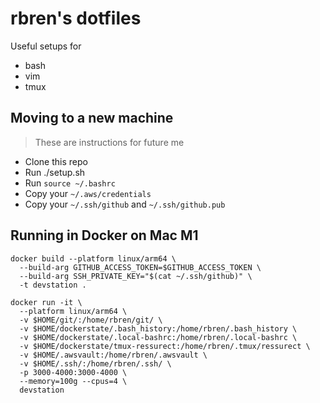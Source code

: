 rbren's dotfiles
=======

Useful setups for
* bash
* vim
* tmux

## Moving to a new machine
> These are instructions for future me
* Clone this repo
* Run ./setup.sh
* Run `source ~/.bashrc`
* Copy your `~/.aws/credentials`
* Copy your `~/.ssh/github` and `~/.ssh/github.pub`

## Running in Docker on Mac M1
```
docker build --platform linux/arm64 \
  --build-arg GITHUB_ACCESS_TOKEN=$GITHUB_ACCESS_TOKEN \
  --build-arg SSH_PRIVATE_KEY="$(cat ~/.ssh/github)" \
  -t devstation .

docker run -it \
  --platform linux/arm64 \
  -v $HOME/git/:/home/rbren/git/ \
  -v $HOME/dockerstate/.bash_history:/home/rbren/.bash_history \
  -v $HOME/dockerstate/.local-bashrc:/home/rbren/.local-bashrc \
  -v $HOME/dockerstate/tmux-ressurect:/home/rbren/.tmux/ressurect \
  -v $HOME/.awsvault:/home/rbren/.awsvault \
  -v $HOME/.ssh/:/home/rbren/.ssh/ \
  -p 3000-4000:3000-4000 \
  --memory=100g --cpus=4 \
  devstation
```

